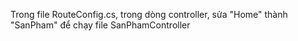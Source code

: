 Trong file RouteConfig.cs, trong dòng controller, sửa "Home" thành "SanPham" để chạy file SanPhamController
